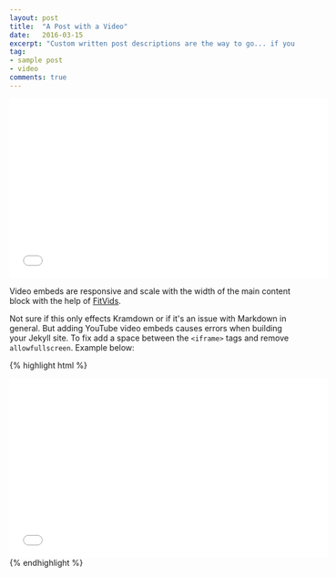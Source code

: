 ```yaml
---
layout: post
title:  "A Post with a Video"
date:   2016-03-15
excerpt: "Custom written post descriptions are the way to go... if you're not lazy."
tag:
- sample post
- video
comments: true
---
```

<iframe width="560" height="315" src="//www.youtube.com/embed/SU3kYxJmWuQ" frameborder="0"> </iframe>

Video embeds are responsive and scale with the width of the main content block with the help of [FitVids](http://fitvidsjs.com/).

Not sure if this only effects Kramdown or if it's an issue with Markdown in general. But adding YouTube video embeds causes errors when building your Jekyll site. To fix add a space between the `<iframe>` tags and remove `allowfullscreen`. Example below:

{% highlight html %}
<iframe width="560" height="315" src="//www.youtube.com/embed/SU3kYxJmWuQ" frameborder="0"> </iframe>
{% endhighlight %}
